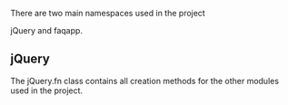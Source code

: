 
There are two main namespaces used in the project

jQuery and faqapp.

## jQuery

The jQuery.fn class contains all creation methods for the other modules used in the project.


